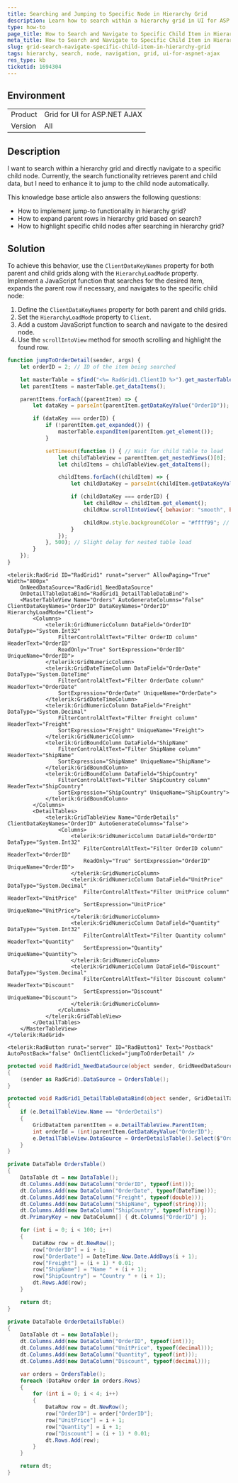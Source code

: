 ```yaml
---
title: Searching and Jumping to Specific Node in Hierarchy Grid
description: Learn how to search within a hierarchy grid in UI for ASP.NET AJAX and jump to a specific node.
type: how-to
page_title: How to Search and Navigate to Specific Child Item in Hierarchy Grid
meta_title: How to Search and Navigate to Specific Child Item in Hierarchy Grid
slug: grid-search-navigate-specific-child-item-in-hierarchy-grid
tags: hierarchy, search, node, navigation, grid, ui-for-aspnet-ajax
res_type: kb
ticketid: 1694304
---
```


## Environment

<table>
<tbody>
<tr>
<td>Product</td>
<td>Grid for UI for ASP.NET AJAX</td>
</tr>
<tr>
<td>Version</td>
<td>All</td>
</tr>
</tbody>
</table>

## Description

I want to search within a hierarchy grid and directly navigate to a specific child node. Currently, the search functionality retrieves parent and child data, but I need to enhance it to jump to the child node automatically.

This knowledge base article also answers the following questions:

- How to implement jump-to functionality in hierarchy grid?
- How to expand parent rows in hierarchy grid based on search?
- How to highlight specific child nodes after searching in hierarchy grid?

## Solution

To achieve this behavior, use the `ClientDataKeyNames` property for both parent and child grids along with the `HierarchyLoadMode` property. Implement a JavaScript function that searches for the desired item, expands the parent row if necessary, and navigates to the specific child node:

1. Define the `ClientDataKeyNames` property for both parent and child grids.
2. Set the `HierarchyLoadMode` property to `Client`.
3. Add a custom JavaScript function to search and navigate to the desired node.
4. Use the `scrollIntoView` method for smooth scrolling and highlight the found row.

````JavaScript
function jumpToOrderDetail(sender, args) {
    let orderID = 2; // ID of the item being searched

    let masterTable = $find("<%= RadGrid1.ClientID %>").get_masterTableView();
    let parentItems = masterTable.get_dataItems();

    parentItems.forEach((parentItem) => {
        let dataKey = parseInt(parentItem.getDataKeyValue("OrderID"));

        if (dataKey === orderID) {
            if (!parentItem.get_expanded()) {
                masterTable.expandItem(parentItem.get_element());
            }

            setTimeout(function () { // Wait for child table to load
                let childTableView = parentItem.get_nestedViews()[0];
                let childItems = childTableView.get_dataItems();

                childItems.forEach((childItem) => {
                    let childDataKey = parseInt(childItem.getDataKeyValue("OrderID"));

                    if (childDataKey === orderID) {
                        let childRow = childItem.get_element();
                        childRow.scrollIntoView({ behavior: "smooth", block: "center" });

                        childRow.style.backgroundColor = "#ffff99"; // Highlight the row
                    }
                });
            }, 500); // Slight delay for nested table load
        }
    });
}
````

````ASP.NET
<telerik:RadGrid ID="RadGrid1" runat="server" AllowPaging="True" Width="800px"
    OnNeedDataSource="RadGrid1_NeedDataSource"
    OnDetailTableDataBind="RadGrid1_DetailTableDataBind">
    <MasterTableView Name="Orders" AutoGenerateColumns="False" ClientDataKeyNames="OrderID" DataKeyNames="OrderID" HierarchyLoadMode="Client">
        <Columns>
            <telerik:GridNumericColumn DataField="OrderID" DataType="System.Int32"
                FilterControlAltText="Filter OrderID column" HeaderText="OrderID"
                ReadOnly="True" SortExpression="OrderID" UniqueName="OrderID">
            </telerik:GridNumericColumn>
            <telerik:GridDateTimeColumn DataField="OrderDate" DataType="System.DateTime"
                FilterControlAltText="Filter OrderDate column" HeaderText="OrderDate"
                SortExpression="OrderDate" UniqueName="OrderDate">
            </telerik:GridDateTimeColumn>
            <telerik:GridNumericColumn DataField="Freight" DataType="System.Decimal"
                FilterControlAltText="Filter Freight column" HeaderText="Freight"
                SortExpression="Freight" UniqueName="Freight">
            </telerik:GridNumericColumn>
            <telerik:GridBoundColumn DataField="ShipName"
                FilterControlAltText="Filter ShipName column" HeaderText="ShipName"
                SortExpression="ShipName" UniqueName="ShipName">
            </telerik:GridBoundColumn>
            <telerik:GridBoundColumn DataField="ShipCountry"
                FilterControlAltText="Filter ShipCountry column" HeaderText="ShipCountry"
                SortExpression="ShipCountry" UniqueName="ShipCountry">
            </telerik:GridBoundColumn>
        </Columns>
        <DetailTables>
            <telerik:GridTableView Name="OrderDetails" ClientDataKeyNames="OrderID" AutoGenerateColumns="false">
                <Columns>
                    <telerik:GridNumericColumn DataField="OrderID" DataType="System.Int32"
                        FilterControlAltText="Filter OrderID column" HeaderText="OrderID"
                        ReadOnly="True" SortExpression="OrderID" UniqueName="OrderID">
                    </telerik:GridNumericColumn>
                    <telerik:GridNumericColumn DataField="UnitPrice" DataType="System.Decimal"
                        FilterControlAltText="Filter UnitPrice column" HeaderText="UnitPrice"
                        SortExpression="UnitPrice" UniqueName="UnitPrice">
                    </telerik:GridNumericColumn>
                    <telerik:GridNumericColumn DataField="Quantity" DataType="System.Int32"
                        FilterControlAltText="Filter Quantity column" HeaderText="Quantity"
                        SortExpression="Quantity" UniqueName="Quantity">
                    </telerik:GridNumericColumn>
                    <telerik:GridNumericColumn DataField="Discount" DataType="System.Decimal"
                        FilterControlAltText="Filter Discount column" HeaderText="Discount"
                        SortExpression="Discount" UniqueName="Discount">
                    </telerik:GridNumericColumn>
                </Columns>
            </telerik:GridTableView>
        </DetailTables>
    </MasterTableView>
</telerik:RadGrid>

<telerik:RadButton runat="server" ID="RadButton1" Text="Postback" AutoPostBack="false" OnClientClicked="jumpToOrderDetail" />
````

````C#
protected void RadGrid1_NeedDataSource(object sender, GridNeedDataSourceEventArgs e)
{
    (sender as RadGrid).DataSource = OrdersTable();
}

protected void RadGrid1_DetailTableDataBind(object sender, GridDetailTableDataBindEventArgs e)
{
    if (e.DetailTableView.Name == "OrderDetails")
    {
        GridDataItem parentItem = e.DetailTableView.ParentItem;
        int orderId = (int)parentItem.GetDataKeyValue("OrderID");
        e.DetailTableView.DataSource = OrderDetailsTable().Select($"OrderID = '{orderId}'");
    }
}

private DataTable OrdersTable()
{
    DataTable dt = new DataTable();
    dt.Columns.Add(new DataColumn("OrderID", typeof(int)));
    dt.Columns.Add(new DataColumn("OrderDate", typeof(DateTime)));
    dt.Columns.Add(new DataColumn("Freight", typeof(double)));
    dt.Columns.Add(new DataColumn("ShipName", typeof(string)));
    dt.Columns.Add(new DataColumn("ShipCountry", typeof(string)));
    dt.PrimaryKey = new DataColumn[] { dt.Columns["OrderID"] };

    for (int i = 0; i < 100; i++)
    {
        DataRow row = dt.NewRow();
        row["OrderID"] = i + 1;
        row["OrderDate"] = DateTime.Now.Date.AddDays(i + 1);
        row["Freight"] = (i + 1) * 0.01;
        row["ShipName"] = "Name " + (i + 1);
        row["ShipCountry"] = "Country " + (i + 1);
        dt.Rows.Add(row);
    }

    return dt;
}

private DataTable OrderDetailsTable()
{
    DataTable dt = new DataTable();
    dt.Columns.Add(new DataColumn("OrderID", typeof(int)));
    dt.Columns.Add(new DataColumn("UnitPrice", typeof(decimal)));
    dt.Columns.Add(new DataColumn("Quantity", typeof(int)));
    dt.Columns.Add(new DataColumn("Discount", typeof(decimal)));

    var orders = OrdersTable();
    foreach (DataRow order in orders.Rows)
    {
        for (int i = 0; i < 4; i++)
        {
            DataRow row = dt.NewRow();
            row["OrderID"] = order["OrderID"];
            row["UnitPrice"] = i + 1;
            row["Quantity"] = i + 1;
            row["Discount"] = (i + 1) * 0.01;
            dt.Rows.Add(row);
        }
    }

    return dt;
}
````

